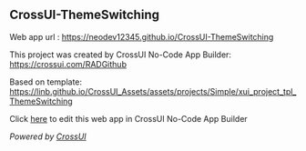 ## CrossUI-ThemeSwitching
Web app url : https://neodev12345.github.io/CrossUI-ThemeSwitching

This project was created by CrossUI No-Code App Builder: https://crossui.com/RADGithub

Based on template: https://linb.github.io/CrossUI_Assets/assets/projects/Simple/xui_project_tpl_ThemeSwitching

Click [here](https://crossui.com/RADGithub/#!from=github&owner=neodev12345&repo=CrossUI-ThemeSwitching) to edit this web app in CrossUI No-Code App Builder

<i>Powered by [CrossUI](https://crossui.com)</i>
